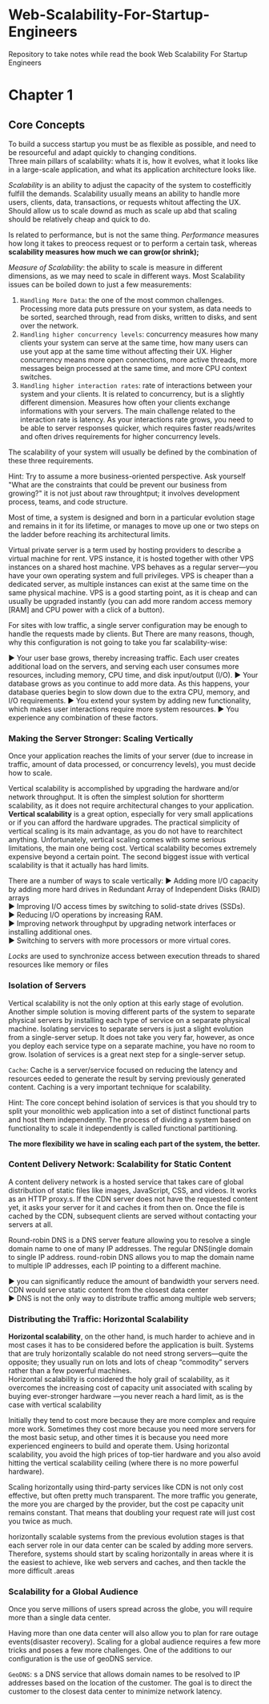 # Web-Scalability-For-Startup-Engineers
Repository to take notes while read the book Web Scalability For Startup Engineers



# Chapter 1  

## Core Concepts
To build a success startup you must be as flexible as possible, and need to be resourceful and adapt quickly to changing conditions.  
Three main pillars of scalability: whats it is, how it evolves, what it looks like in a large-scale application, and what its application architecture looks like.

_Scalability_ is an ability to adjust the capacity of the system to costefficitly fulfill the demands. Scalability usually means an ability to handle more users, clients, data, transactions, or requests whitout affecting the UX. Should allow us to scale downd as much as scale up abd that scaling should be relatively cheap and quick to do.

Is related to performance, but is not the same thing. _Performance_ measures how long it takes to preocess request or to perform a certain task, whereas **scalability measures how much we can grow(or shrink);**

_Measure of Scalability_: the ability to scale is measure in different dimensions, as we may need to scale in different ways.
Most Scalability issues can be boiled down to just a few measurements:  
1. `Handling More Data`: the one of the most common challenges. Processing more data puts pressure on your system, as data needs to be sorted, searched through, read from disks, written to disks, and sent over the network.  
2. `Handling higher concurrency levels`: concurrency measures how many clients your system can serve at the same time, how many users can use yout app at the same time without affecting their UX. Higher concurrency means more open connections, more active threads, more messages beign processed at the same time, and more CPU context switches.  
3. `Handling higher interaction rates`: rate of interactions between your system and your clients. It is related to concurrency, but is a slightly different dimension. Measures how often your clients exchange informations with your servers. The main challenge related to the interaction rate is latency. As your interactions rate grows, you need to be able to server responses quicker, which requires faster reads/writes and often drives requirements for higher concurrency levels.

The scalability of your system will usually be defined by the combination of these three requirements.

Hint: Try to assume a more business-oriented perspective. Ask yourself "What are the constraints that could be prevent our business from growing?" it is not just about raw throughtput; it involves development process, teams, and code structure.

Most of time, a system is designed and born in a particular evolution stage and remains in it for its lifetime, or manages to move up one or two steps on the ladder before reaching its architectural limits.

Virtual private server is a term used by hosting providers to describe a virtual machine for rent. VPS instance, it is hosted together with other VPS instances on a shared host machine. VPS behaves as a regular server—you have your own operating system and full privileges. VPS is cheaper than a dedicated server, as multiple instances can exist at the same time on the same physical machine. VPS is a good starting point, as it is cheap and can usually be upgraded instantly (you can add more random access memory [RAM] and CPU power with a click of a button).

For sites with low traffic, a single server configuration may be enough to handle the requests made by clients. But There are many reasons, though, why this
configuration is not going to take you far scalability-wise:

▶ Your user base grows, thereby increasing traffic. Each user creates additional load on the servers, and serving each user consumes more resources, including memory, CPU time, and disk input/output (I/O).
▶ Your database grows as you continue to add more data. As this happens, your database queries begin to slow down due to the extra CPU, memory, and I/O requirements.
▶ You extend your system by adding new functionality, which makes user interactions require more system resources.
▶ You experience any combination of these factors.

### Making the Server Stronger: Scaling Vertically
Once your application reaches the limits of your server (due to increase in traffic, amount of data processed, or concurrency levels), you must decide how to scale.   

Vertical scalability is accomplished by upgrading the hardware and/or network throughput. It is often the simplest solution for shortterm scalability, as it does not require architectural changes to your application.  
**Vertical scalability** is a great option, especially for very small applications or if you can afford the hardware upgrades. The practical simplicity of vertical scaling is its main advantage, as you do not have to rearchitect anything. Unfortunately, vertical scaling comes with some serious limitations, the main one being cost. Vertical scalability becomes extremely expensive beyond a certain point.
The second biggest issue with vertical scalability is that it actually has hard limits.

There are a number of ways to scale vertically:
▶ Adding more I/O capacity by adding more hard drives in Redundant Array of Independent Disks (RAID) arrays    
▶ Improving I/O access times by switching to solid-state drives (SSDs).   
▶ Reducing I/O operations by increasing RAM.   
▶ Improving network throughput by upgrading network interfaces or installing additional ones.     
▶ Switching to servers with more processors or more virtual cores.

_Locks_ are used to synchronize access between execution threads to shared resources like memory or files

### Isolation of Servers
Vertical scalability is not the only option at this early stage of evolution. Another simple solution is moving different parts of the system to separate physical servers by installing each type of service on a separate physical machine. Isolating services to separate servers is just a slight evolution from a single-server setup. It does not take you very far, however, as once you deploy each service type on a separate machine, you have no room to grow. Isolation of services is a great next step for a single-server setup.

`Cache`: Cache is a server/service focused on reducing the latency and resources eeded to generate the result by serving previously generated content. Caching is a very important technique for scalability. 

Hint: The core concept behind isolation of services is that you should try to split your monolithic web application into a set of distinct functional parts and host them independently. The process of dividing a system based on functionality to scale it independently is called functional partitioning.

**The more flexibility we have in scaling each part of the system, the better.**

### Content Delivery Network: Scalability for Static Content

A content delivery network is a hosted service that takes care of global distribution of static files like images, JavaScript, CSS, and videos. It works as an HTTP proxy.s. If the CDN server does not have the requested content yet, it asks your server for it and caches it from then on. Once the file is cached by the CDN, subsequent clients are served without contacting your servers at all.

Round-robin DNS is a DNS server feature allowing you to resolve a single domain name to one of many IP addresses. The regular DNS(ingle domain to         single IP address. round-robin DNS allows you to map the domain name to multiple IP addresses, each IP pointing to a different machine. 

▶  you can significantly reduce the amount of bandwidth your servers need. CDN would serve static content from the closest data center   
▶ DNS is not the only way to distribute traffic among multiple web servers;  

### Distributing the Traffic: Horizontal Scalability

**Horizontal scalability**, on the other hand, is much harder to achieve and in most cases it has to be considered before the application is built.  Systems that are truly horizontally scalable do not need strong servers—quite the opposite; they usually run on lots and lots of cheap “commodity” servers rather than a few powerful machines.   
Horizontal scalability is considered the holy grail of scalability, as it overcomes the increasing cost of capacity unit associated with scaling by buying ever-stronger hardware —you never reach a hard limit, as is the case with vertical scalability

Initially they tend to cost more because they are more complex and require more work. Sometimes they cost more because you need more servers for the most basic setup, and other times it is because you need more experienced engineers to build and operate them. Using horizontal scalability, you avoid the high prices of top-tier hardware and you also avoid hitting the vertical scalability ceiling (where there is no more powerful hardware).

Scaling horizontally using third-party services like CDN is not only cost effective, but often pretty much transparent. The more traffic you generate, the more you are charged by the provider, but the cost pe capacity unit remains constant. That means that doubling your request rate will just cost you twice as much.

horizontally scalable systems from the previous evolution stages is that each server role in our data center can be scaled by adding more servers. Therefore, systems should start by scaling horizontally in areas where it is the easiest to achieve, like web servers and caches, and then tackle the more difficult .areas

### Scalability for a Global Audience

Once you serve millions of users spread across the globe, you will require more than a single data center.

Having more than one data center will also allow you to plan for rare outage events(disaster recovery).
Scaling for a global audience requires a few more tricks and poses a few more challenges. One of the additions to our configuration is the use of geoDNS service.

`GeoDNS`: s a DNS service that allows domain names to be resolved to IP addresses based on the location of the customer. The goal is to direct the customer to the closest data center to minimize network latency.


